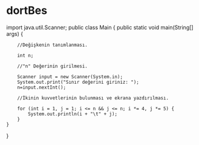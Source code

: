 # dortBes
import java.util.Scanner;
public class Main {
    public static void main(String[] args) {

        //Değişkenin tanımlanması.

        int n;

        //"n" Değerinin girilmesi.

        Scanner input = new Scanner(System.in);
        System.out.print("Sınır değerini giriniz: ");
        n=input.nextInt();

        //İkinin kuvvetlerinin bulunması ve ekrana yazdırılması.

        for (int i = 1, j = 1; i <= n && j <= n; i *= 4, j *= 5) {
            System.out.println(i + "\t" + j);
        }
    }
}
